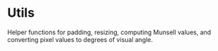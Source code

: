 # Utils
Helper functions for padding, resizing, computing Munsell values, and
converting pixel values to degrees of visual angle.